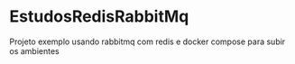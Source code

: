# EstudosRedisRabbitMq
Projeto exemplo usando rabbitmq com redis e docker compose para subir os ambientes
